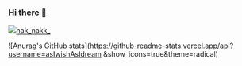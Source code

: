 ### Hi there 👋



<a href="https://www.instagram.com/nak_nakk_/" target="_blank"><img src="https://img.shields.io/badge/Instagram-#E4405F?style=plastic&logo=appveyor&logoColor=#F52D22"/>nak_nakk_</a>



![Anurag's GitHub stats](https://github-readme-stats.vercel.app/api?username=asIwishAsIdream
&show_icons=true&theme=radical)

























<!--
**asIwishAsIdream/asIwishAsIdream** is a ✨ _special_ ✨ repository because its `README.md` (this file) appears on your GitHub profile.

Here are some ideas to get you started:

- 🔭 I’m currently working on ...
- 🌱 I’m currently learning ...
- 👯 I’m looking to collaborate on ...
- 🤔 I’m looking for help with ...
- 💬 Ask me about ...
- 📫 How to reach me: ...
- 😄 Pronouns: ...
- ⚡ Fun fact: ...
-->
